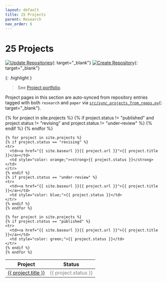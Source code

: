 ```yaml
---
layout: default
title: 25 Projects
parent: Research
nav_order: 6
---
```


# 25 Projects

[![Update Repositories](https://github.com/digital-work-lab/handbook/actions/workflows/update_repositories.yaml/badge.svg)](https://github.com/digital-work-lab/handbook/actions/workflows/update_repositories.yaml){: target="_blank"} [![Create Repository](https://img.shields.io/badge/Create-New%20Repository-blue)](https://github.com/organizations/digital-work-lab/repositories/new){: target="_blank"}

{: .highlight }
> See [Project portfolio](25-projects-gantt).

Project pages in this section are auto-synced from repository entries tagged
with both `research` and `paper` via
[`src/sync_projects_from_repos.py`](https://github.com/digital-work-lab/handbook/blob/main/src/sync_projects_from_repos.py){: target="_blank"}.

<table>
  <thead>
    <tr>
      <th>Project</th>
      <th>Status</th>
    </tr>
  </thead>
  <tbody>
    {% for project in site.projects %}
    {% if project.status != "published" and project.status != "revising" and project.status != "under-review" %}
    <tr>
      <td><a href="{{ site.baseurl }}{{ project.url }}">{{ project.title }}</a></td>
      <td style="color: gray;">{{ project.status }}</td>
    </tr>
    {% endif %}
    {% endfor %}

    {% for project in site.projects %}
    {% if project.status == "revising" %}
    <tr>
      <td><a href="{{ site.baseurl }}{{ project.url }}">{{ project.title }}</a></td>
      <td style="color: orange;"><strong>{{ project.status }}</strong></td>
    </tr>
    {% endif %}
    {% if project.status == "under-review" %}
    <tr>
      <td><a href="{{ site.baseurl }}{{ project.url }}">{{ project.title }}</a></td>
      <td style="color: blue;">{{ project.status }}</td>
    </tr>
    {% endif %}
    {% endfor %}

    {% for project in site.projects %}
    {% if project.status == "published" %}
    <tr>
      <td><a href="{{ site.baseurl }}{{ project.url }}">{{ project.title }}</a></td>
      <td style="color: green;">{{ project.status }}</td>
    </tr>
    {% endif %}
    {% endfor %}
  </tbody>
</table>
